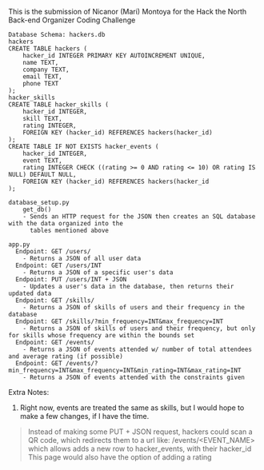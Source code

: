 This is the submission of Nicanor (Mari) Montoya for the Hack the North Back-end Organizer Coding Challenge

```
Database Schema: hackers.db
hackers
CREATE TABLE hackers (
    hacker_id INTEGER PRIMARY KEY AUTOINCREMENT UNIQUE,
    name TEXT,
    company TEXT,
    email TEXT,
    phone TEXT
);
hacker_skills
CREATE TABLE hacker_skills (
    hacker_id INTEGER,
    skill TEXT,
    rating INTEGER,
    FOREIGN KEY (hacker_id) REFERENCES hackers(hacker_id)
);
CREATE TABLE IF NOT EXISTS hacker_events (
    hacker_id INTEGER,
    event TEXT,
    rating INTEGER CHECK ((rating >= 0 AND rating <= 10) OR rating IS NULL) DEFAULT NULL,
    FOREIGN KEY (hacker_id) REFERENCES hackers(hacker_id
);
```
```
database_setup.py
    get_db()
    - Sends an HTTP request for the JSON then creates an SQL database with the data organized into the
      tables mentioned above

app.py
  Endpoint: GET /users/
    - Returns a JSON of all user data
  Endpoint: GET /users/INT
    - Returns a JSON of a specific user's data
  Endpoint: PUT /users/INT + JSON
    - Updates a user's data in the database, then returns their updated data
  Endpoint: GET /skills/
    - Returns a JSON of skills of users and their frequency in the database
  Endpoint: GET /skills/?min_frequency=INT&max_frequency=INT
    - Returns a JSON of skills of users and their frequency, but only for skills whose frequency are within the bounds set
  Endpoint: GET /events/
    - Returns a JSON of events attended w/ number of total attendees and average rating (if possible)
  Endpoint: GET /events/?min_frequency=INT&max_frequency=INT&min_rating=INT&max_rating=INT
    - Returns a JSON of events attended with the constraints given
```
Extra Notes:
1. Right now, events are treated the same as skills, but I would hope to make a few changes, if I have the time.
> Instead of making some PUT + JSON request, hackers could scan a QR code, which redirects them to a url like: /events/<EVENT_NAME>
    which allows adds a new row to hacker_events, with their hacker_id
> This page would also have the option of adding a rating
